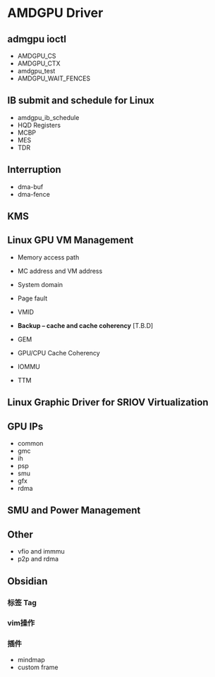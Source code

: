 # AMDGPU Driver

## admgpu ioctl
- AMDGPU_CS
- AMDGPU_CTX
- amdgpu_test
- AMDGPU_WAIT_FENCES

## IB submit and schedule for Linux
- amdgpu_ib_schedule
- HQD Registers
- MCBP
- MES
- TDR

## Interruption
- dma-buf
- dma-fence

## KMS

## Linux GPU VM Management
- Memory access path
- MC address and VM address
- System domain
- Page fault
- VMID
- **Backup – cache and cache coherency**
[T.B.D]

- GEM
- GPU/CPU Cache Coherency
- IOMMU
- TTM

## Linux Graphic Driver for SRIOV Virtualization

## GPU IPs
- common
- gmc
- ih
- psp
- smu
- gfx
- rdma

## SMU and Power Management

## Other
- vfio and immmu
- p2p and rdma

## Obsidian
### 标签 Tag
### vim操作
### 插件
- mindmap
- custom frame





